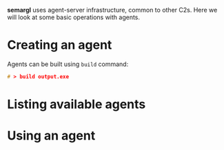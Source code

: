 **semargl** uses agent-server infrastructure, common to other C2s. Here we will look at some basic operations with agents.

# Creating an agent

Agents can be built using `build` command:

```c
# > build output.exe
```

# Listing available agents

# Using an agent
